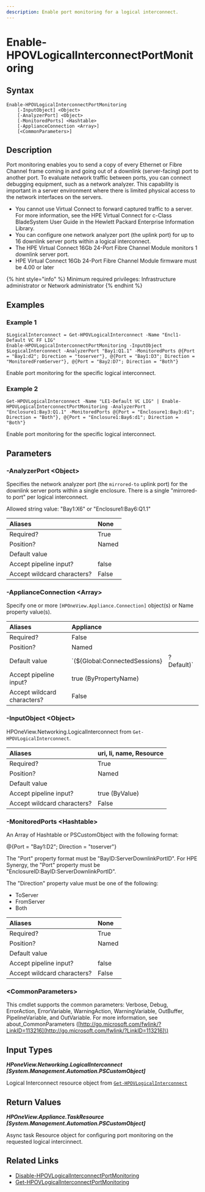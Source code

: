 ```yaml
---
description: Enable port monitoring for a logical interconnect.
---
```


# Enable-HPOVLogicalInterconnectPortMonitoring

## Syntax

```text
Enable-HPOVLogicalInterconnectPortMonitoring
    [-InputObject] <Object>
    [-AnalyzerPort] <Object>
    [-MonitoredPorts] <Hashtable>
    [-ApplianceConnection <Array>]
    [<CommonParameters>]
```

## Description

Port monitoring enables you to send a copy of every Ethernet or Fibre Channel frame coming in and going out of a downlink \(server-facing\) port to another port. To evaluate network traffic between ports, you can connect debugging equipment, such as a network analyzer. This capability is important in a server environment where there is limited physical access to the network interfaces on the servers.

* You cannot use Virtual Connect to forward captured traffic to a server. For more information, see the HPE Virtual Connect for c-Class BladeSystem User Guide in the Hewlett Packard Enterprise Information Library. 
* You can configure one network analyzer port \(the uplink port\) for up to 16 downlink server ports within a logical interconnect. 
* The HPE Virtual Connect 16Gb 24-Port Fibre Channel Module monitors 1 downlink server port. 
* HPE Virtual Connect 16Gb 24-Port Fibre Channel Module firmware must be 4.00 or later 

{% hint style="info" %}
Minimum required privileges: Infrastructure administrator or Network administrator
{% endhint %}

## Examples

### Example 1

```text
$LogicalInterconnect = Get-HPOVLogicalInterconnect -Name "Encl1-Default VC FF LIG"
Enable-HPOVLogicalInterconnectPortMonitoring -InputObject $LogicalInterconnect -AnalyzerPort "Bay1:Q1.1" -MonitoredPorts @{Port = "Bay1:d2"; Direction = "toserver"}, @{Port = "Bay1:D3"; Direction = "MonitoredFromServer"}, @{Port = "Bay2:D7"; Direction = "Both"}
```

Enable port monitoring for the specific logical interconnect.

### Example 2

```text
Get-HPOVLogicalInterconnect -Name "LE1-Default VC LIG" | Enable-HPOVLogicalInterconnectPortMonitoring -AnalyzerPort "Enclosure1:Bay3:Q1.1" -MonitoredPorts @{Port = "Enclosure1:Bay3:d1"; Direction = "Both"}, @{Port = "Enclosure1:Bay6:d1"; Direction = "Both"}
```

Enable port monitoring for the specific logical interconnect.

## Parameters

### -AnalyzerPort &lt;Object&gt;

Specifies the network analyzer port \(the `mirrored-to` uplink port\) for the downlink server ports within a single enclosure. There is a single "mirrored-to port" per logical interconnect.

Allowed string value: "Bay1:X6" or "Enclosure1:Bay6:Q1.1"

| Aliases | None |
| :--- | :--- |
| Required? | True |
| Position? | Named |
| Default value |  |
| Accept pipeline input? | false |
| Accept wildcard characters? | False |

### -ApplianceConnection &lt;Array&gt;

Specify one or more `[HPOneView.Appliance.Connection]` object\(s\) or Name property value\(s\).

| Aliases | Appliance |  |
| :--- | :--- | :--- |
| Required? | False |  |
| Position? | Named |  |
| Default value | \`\(${Global:ConnectedSessions} | ? Default\)\` |
| Accept pipeline input? | true \(ByPropertyName\) |  |
| Accept wildcard characters? | False |  |

### -InputObject &lt;Object&gt;

HPOneView.Networking.LogicalInterconnect from `Get-HPOVLogicalInterconnect`.

| Aliases | uri, li, name, Resource |
| :--- | :--- |
| Required? | True |
| Position? | Named |
| Default value |  |
| Accept pipeline input? | true \(ByValue\) |
| Accept wildcard characters? | False |

### -MonitoredPorts &lt;Hashtable&gt;

An Array of Hashtable or PSCustomObject with the following format:

@{Port = "Bay1:D2"; Direction = "toserver"}

The "Port" property format must be "BayID:ServerDownlinkPortID". For HPE Synergy, the "Port" property must be "EnclosureID:BayID:ServerDownlinkPortID".

The "Direction" property value must be one of the following:

* ToServer
* FromServer
* Both

| Aliases | None |
| :--- | :--- |
| Required? | True |
| Position? | Named |
| Default value |  |
| Accept pipeline input? | false |
| Accept wildcard characters? | False |

### &lt;CommonParameters&gt;

This cmdlet supports the common parameters: Verbose, Debug, ErrorAction, ErrorVariable, WarningAction, WarningVariable, OutBuffer, PipelineVariable, and OutVariable. For more information, see about\_CommonParameters \([http://go.microsoft.com/fwlink/?LinkID=113216](http://go.microsoft.com/fwlink/?LinkID=113216)\)

## Input Types

_**HPoneView.Networking.LogicalInterconnect \[System.Management.Automation.PSCustomObject\]**_

Logical Interconnect resource object from [`Get-HPOVLogicalInterconnect`](get-hpovlogicalinterconnect.md)

## Return Values

_**HPOneView.Appliance.TaskResource \[System.Management.Automation.PSCustomObject\]**_

Async task Resource object for configuring port monitoring on the requested logical intercinnect.

## Related Links

* [Disable-HPOVLogicalInterconnectPortMonitoring](disable-hpovlogicalinterconnectportmonitoring.md)
* [Get-HPOVLogicalInterconnectPortMonitoring](get-hpovlogicalinterconnectportmonitoring.md)

